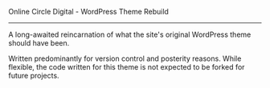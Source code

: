Online Circle Digital - WordPress Theme Rebuild

---

A long-awaited reincarnation of what the site's original WordPress theme should have been.

Written predominantly for version control and posterity reasons. While flexible, the code written for this theme is not expected to be forked for future projects.